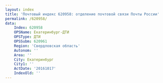 ```yaml
---
layout: index
title: 'Почтовый индекс 620958: отделение почтовой связи Почты России'
permalink: /620958/
data:
    Index: 620958
    OPSName: Екатеринбург-ДТИ
    OPSType: ДТИ
    OPSSubm: 620961
    Region: 'Свердловская область'
    Autonom: ''
    Area: ''
    City: Екатеринбург
    City1: ''
    ActDate: '20161017'
    IndexOld: ''
---
```

